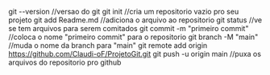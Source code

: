 git --version                       //versao do git
git init                            //cria um repositorio vazio pro seu projeto
git add Readme.md                   //adiciona o arquivo ao repositorio
git status                          //ve se tem arquivos para serem comitados
git commit -m "primeiro commit"     //coloca o nome "primeiro commit" para o repositorio
git branch -M "main"                //muda o nome da branch para "main" 
git remote add origin https://github.com/Claudi-oF/ProjetoGit.git
git push -u origin main             //puxa os arquivos do repositorio pro github

